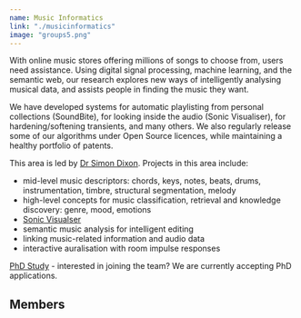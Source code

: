 ```yaml
---
name: Music Informatics
link: "./musicinformatics"
image: "groups5.png"
---
```


With online music stores offering millions of songs to choose from, users need assistance. Using digital signal processing, machine learning, and the semantic web, our research explores new ways of intelligently analysing musical data, and assists people in finding the music they want.

We have developed systems for automatic playlisting from personal collections (SoundBite), for looking inside the audio (Sonic Visualiser), for hardening/softening transients, and many others. We also regularly release some of our algorithms under Open Source licences, while maintaining a healthy portfolio of patents.

This area is led by [Dr Simon Dixon](http://www.eecs.qmul.ac.uk/~simond/). Projects in this area include:

* mid-level music descriptors: chords, keys, notes, beats, drums, instrumentation, timbre, structural segmentation, melody
* high-level concepts for music classification, retrieval and knowledge discovery: genre, mood, emotions
* [Sonic Visualser](http://sonicvisualiser.org)
* semantic music analysis for intelligent editing
* linking music-related information and audio data
* interactive auralisation with room impulse responses

[PhD Study](study.html) - interested in joining the team? We are currently accepting PhD applications. 

Members
--------------------------
